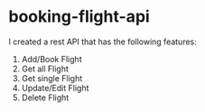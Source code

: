 # booking-flight-api

I created a rest API that has the following features: 

1. Add/Book Flight
2. Get all Flight
3. Get single Flight
4. Update/Edit Flight
5. Delete Flight
